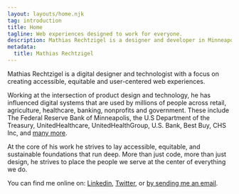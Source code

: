 ```yaml
---
layout: layouts/home.njk
tag: introduction
title: Home
tagline: Web experiences designed to work for everyone.
description: Mathias Rechtzigel is a designer and developer in Minneapolis, Minnesota focused on creating accessible and performant websites built with HTML, CSS and JS
metadata:
  title: Mathias Rechtzigel
---
```


<p class="lead-p">Mathias Rechtzigel is a digital designer and technologist with a focus on creating accessible, equitable and user-centered web experiences.</p>
<p class="lead-p">Working at the intersection of product design and technology, he has influenced digital systems that are used by millions of people across retail, agriculture, healthcare, banking, nonprofits and government. These include The Federal Reserve Bank of Minneapolis, the U.S Department of the Treasury, UnitedHealthcare, UnitedHealthGroup, U.S. Bank, Best Buy, CHS Inc, and <a href="/work">many more</a>.</p>
<p class="lead-p">At the core of his work he strives to lay accessible, equitable, and sustainable foundations that run deep. More than just code, more than just design, he strives to place the people we serve at the center of everything we do.</p>
<p class="lead-p">You can find me online on: <a href="https://www.linkedin.com/in/mathiasrechtzigel/">Linkedin</a>, <a href="https://twitter.com/MathiasaurusRex">Twitter</a>, or <a href="mailto:mathiasrechtzigel@gmail.com">by sending me an email</a>.</p>

